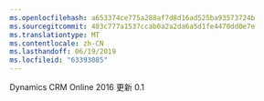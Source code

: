```yaml
---
ms.openlocfilehash: a653374ce775a288af7d8d16ad525ba93573724b
ms.sourcegitcommit: 483c777a1537ccab6a2a2da6a5d1fe4470dd0e7e
ms.translationtype: MT
ms.contentlocale: zh-CN
ms.lasthandoff: 06/19/2019
ms.locfileid: "63393085"
---
```

Dynamics CRM Online 2016 更新 0.1